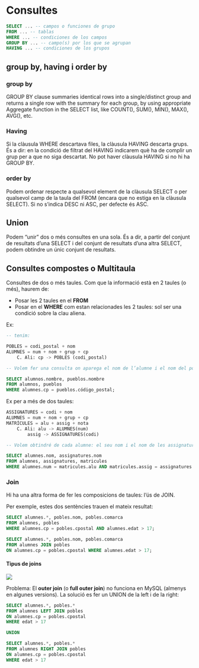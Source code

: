 # Consultes

```sql
SELECT ... -- campos o funciones de grupo
FROM ... -- tablas
WHERE ... -- condiciones de los campos
GROUP BY ... -- campo(s) por los que se agrupan
HAVING ... -- condiciones de los grupos
```

## group by, having i order by

### group by

GROUP BY clause summaries identical rows into a single/distinct group and returns a single row with the summary for each group, by using appropriate Aggregate function in the SELECT list, like COUNT(), SUM(), MIN(), MAX(), AVG(), etc.

### Having

Si la clàusula WHERE descartava files, la clàusula HAVING descarta grups. És a dir: en la condició de filtrat del HAVING indicarem què ha de complir un grup per a que no siga descartat. No pot haver clàusula HAVING si no hi ha GROUP BY.

### order by

Podem ordenar respecte a qualsevol element de la clàusula SELECT o per qualsevol camp
de la taula del FROM (encara que no estiga en la clàusula SELECT).
Si no s’indica DESC ni ASC, per defecte és ASC.

## Union

Podem “unir” dos o més consultes en una sola. És a dir, a partir del conjunt de resultats d’una SELECT i del conjunt de resultats d’una altra SELECT, podem obtindre un únic conjunt de resultats.

## Consultes compostes o Multitaula

Consultes de dos o més taules. Com que la informació està en 2 taules (o més), haurem de:

- Posar les 2 taules en el **FROM**
- Posar en el **WHERE** com estan relacionades les 2 taules: sol ser una condició sobre la clau aliena.

Ex:

```sql
-- tenim:

POBLES = codi_postal + nom
ALUMNES = num + nom + grup + cp
    C. Ali: cp -> POBLES (codi_postal)

-- Volem fer una consulta on aparega el nom de l’alumne i el nom del poble on viu:

SELECT alumnos.nombre, pueblos.nombre
FROM alumnos, pueblos
WHERE alumnes.cp = pueblos.código_postal;
```

Ex per a més de dos taules:

```sql
ASSIGNATURES = codi + nom
ALUMNES = num + nom + grup + cp
MATRÍCULES = alu + assig + nota
    C. Ali: alu -> ALUMNES(num)
        assig -> ASSIGNATURES(codi)

-- Volem obtindré de cada alumne: el seu nom i el nom de les assignatures on està matriculat.

SELECT alumnes.nom, assignatures.nom
FROM alumnes, assignatures, matricules
WHERE alumnes.num = matricules.alu AND matricules.assig = assignatures.codi;
```

### Join

Hi ha una altra forma de fer les composicions de taules: l’ús de JOIN.

Per exemple, estes dos sentències trauen el mateix resultat:

```sql
SELECT alumnes.*, pobles.nom, pobles.comarca
FROM alumnes, pobles
WHERE alumnes.cp = pobles.cpostal AND alumnes.edat > 17;
```

```sql
SELECT alumnes.*, pobles.nom, pobles.comarca
FROM alumnes JOIN pobles
ON alumnes.cp = pobles.cpostal WHERE alumnes.edat > 17;
```

#### Tipus de joins

<img src="./joins.png">

Problema: El **outer join** (o **full outer join**) no funciona en MySQL (almenys en algunes versions). La solució es fer un UNION de la left i de la right:

```sql
SELECT alumnes.*, pobles.*
FROM alumnes LEFT JOIN pobles
ON alumnes.cp = pobles.cpostal
WHERE edat > 17

UNION

SELECT alumnes.*, pobles.*
FROM alumnes RIGHT JOIN pobles
ON alumnes.cp = pobles.cpostal
WHERE edat > 17
```